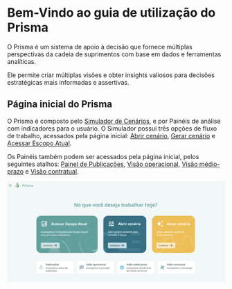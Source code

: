 # Bem-Vindo ao guia de utilização do Prisma

O Prisma é um sistema de apoio à decisão que fornece múltiplas perspectivas da cadeia de suprimentos com base em dados e ferramentas analíticas.

Ele permite criar múltiplas visões e obter insights valiosos para decisões estratégicas mais informadas e assertivas.

##	Página inicial do Prisma

O Prisma é composto pelo [Simulador de Cenários](https://gabriellaserra.github.io/Guia-utilizacao-Prisma/ganttcenario/), e por Painéis de análise com indicadores para o usuário. O Simulador possui três opções de fluxo de trabalho, acessados pela página inicial: [Abrir cenário](https://gabriellaserra.github.io/Guia-utilizacao-Prisma/abrircenario/), [Gerar cenário](https://gabriellaserra.github.io/Guia-utilizacao-Prisma/gerarcenario/) e [Acessar Escopo Atual](https://gabriellaserra.github.io/Guia-utilizacao-Prisma/escopoatual/).

Os Painéis também podem ser acessados pela página inicial, pelos seguintes atalhos: [Painel de Publicações](https://gabriellaserra.github.io/Guia-utilizacao-Prisma/publicacoes/), [Visão operacional](https://gabriellaserra.github.io/Guia-utilizacao-Prisma/visaooperacional/), [Visão médio-prazo](https://gabriellaserra.github.io/Guia-utilizacao-Prisma/visaomedioprazo/) e [Visão contratual](https://gabriellaserra.github.io/Guia-utilizacao-Prisma/visaocontratual/).

![alt text](image.png)
